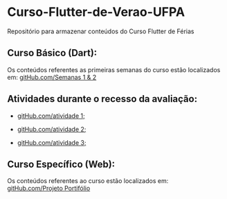# Curso-Flutter-de-Verao-UFPA
Repositório para armazenar conteúdos do Curso Flutter de Férias

## Curso Básico (Dart):
Os conteúdos referentes as primeiras semanas do curso estão localizados em:
[gitHub.com/Semanas 1 & 2](https://github.com/DesenvolvedorJJ/Curso-Flutter-de-Verao-UFPA/tree/main/curso_basico/lib)

## Atividades durante o recesso da avaliação:
- [gitHub.com/atividade 1;](https://github.com/DesenvolvedorJJ/Curso-Flutter-de-Verao-UFPA/tree/main/jogo1/lib)

- [gitHub.com/atividade 2;](https://github.com/DesenvolvedorJJ/Curso-Flutter-de-Verao-UFPA/tree/main/app2/lib)

- [gitHub.com/atividade 3;](https://github.com/DesenvolvedorJJ/Curso-Flutter-de-Verao-UFPA/tree/main/jogo2/lib)

## Curso Específico (Web):
Os conteúdos referentes ao curso estão localizados em:
[gitHub.com/Projeto Portifólio](https://github.com/DesenvolvedorJJ/Curso-Flutter-de-Verao-UFPA/tree/main/curso_especifico/lib)

